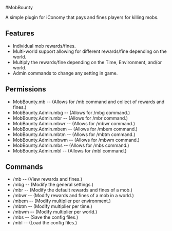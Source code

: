 #MobBounty

A simple plugin for iConomy that pays and fines players for killing mobs.

Features
----------------------

* Individual mob rewards/fines.
* Multi-world support allowing for different rewards/fine depending on the world.
* Multiply the rewards/fine depending on the Time, Environment, and/or world.
* Admin commands to change any setting in game.

Permissions
----------------------

* MobBounty.mb -- (Allows for /mb command and collect of rewards and fines.)
* MobBounty.Admin.mbg -- (Allows for /mbg command.)
* MobBounty.Admin.mbr -- (Allows for /mbr command.)
* MobBounty.Admin.mbwr -- (Allows for /mbwr command.)
* MobBounty.Admin.mbem -- (Allows for /mbem command.)
* MobBounty.Admin.mbtm -- (Allows for /mbtm command.)
* MobBounty.Admin.mbwm -- (Allows for /mbwm command.)
* MobBounty.Admin.mbs -- (Allows for /mbs command.)
* MobBounty.Admin.mbl -- (Allows for /mbl command.)

Commands
----------------------

* /mb -- (View rewards and fines.)
* /mbg -- (Modify the general settings.)
* /mbr -- (Modify the default rewards and fines of a mob.)
* /mbwr -- (Modify rewards and fines of a mob in a world.)
* /mbem -- (Modify multiplier per environment.)
* /mbtm -- (Modify multiplier per time.)
* /mbwm -- (Modify multiplier per world.)
* /mbs -- (Save the config files.)
* /mbl -- (Load the config files.)